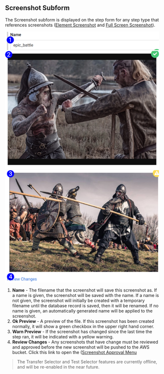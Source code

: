 ## Screenshot Subform

The Screenshot subform is displayed on the step form for any step type that references screenshots ([Element Screenshot](step_form_element_screenshot.md) and [Full Screen Screenshot](step_form_full_screen_screenshot.png)).

![Screenshot Subform Name Field](images/step_form_reference_screenshot_subform_name_field.png)
![Screenshot Subform Preview](images/step_form_reference_screenshot_subform_preview_ok.png)
![Screenshot Subform Preview](images/step_form_reference_screenshot_subform_preview_warn.png)

1. **Name** - The filename that the screenshot will save this screenshot as. If a name is given, the screenshot will be saved with the name. If a name is not given, the screenshot will initially be created with a temporary filename until the database record is saved, then it will be renamed. If no name is given, an automatically generated name will be applied to the screenshot.
2. **Ok Preview** - A preview of the file. If this screenshot has been created normally, it will show a green checkbox in the upper right hand corner.
3. **Warn Preview** - If the screenshot has changed since the last time the step ran, it will be indicated with a yellow warning.
4. **Review Changes** - Any screenshots that have change must be reviewed and approved before the new screenshot will be pushed to the AWS bucket. Click this link to open the ([Screenshot Approval Menu](screenshot_approval_menu.md)


> The Transfer Selector and Test Selector features are currently offline, and will be re-enabled in the near future.